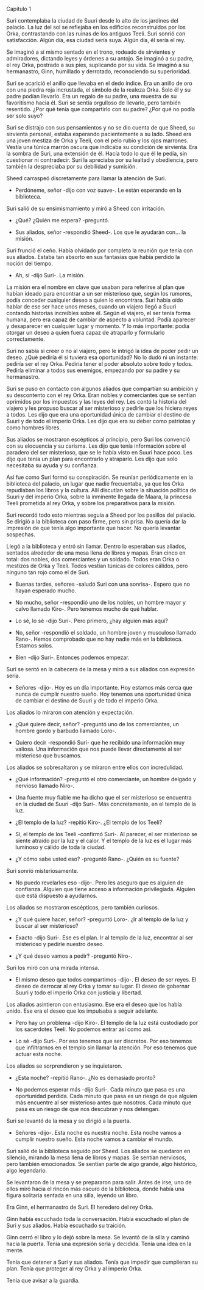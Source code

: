   
Capítulo 1

Suri contemplaba la ciudad de Suuri desde lo alto de los jardines del palacio. La luz del sol se reflejaba en los edificios reconstruidos por los Orka, contrastando con las ruinas de los antiguos Teeli. Suri sonrió con satisfacción. Algún día, esa ciudad sería suya. Algún día, él sería el rey.

Se imaginó a sí mismo sentado en el trono, rodeado de sirvientes y admiradores, dictando leyes y órdenes a su antojo. Se imaginó a su padre, el rey Orka, postrado a sus pies, suplicando por su vida. Se imaginó a su hermanastro, Ginn, humillado y derrotado, reconociendo su superioridad.

Suri se acarició el anillo que llevaba en el dedo índice. Era un anillo de oro con una piedra roja incrustada, el símbolo de la realeza Orka. Solo él y su padre podían llevarlo. Era un regalo de su padre, una muestra de su favoritismo hacia él. Suri se sentía orgulloso de llevarlo, pero también resentido. ¿Por qué tenía que compartirlo con su padre? ¿Por qué no podía ser solo suyo?

Suri se distrajo con sus pensamientos y no se dio cuenta de que Sheed, su sirvienta personal, estaba esperando pacientemente a su lado. Sheed era una joven mestiza de Orka y Teeli, con el pelo rubio y los ojos marrones. Vestía una túnica marrón oscura que indicaba su condición de sirvienta. Era la sombra de Suri, una extensión de él. Hacía todo lo que él le pedía, sin cuestionar ni contradecir. Suri la apreciaba por su lealtad y obediencia, pero también la despreciaba por su debilidad y sumisión.

Sheed carraspeó discretamente para llamar la atención de Suri.

-   Perdóneme, señor -dijo con voz suave-. Le están esperando en la biblioteca.

Suri salió de su ensimismamiento y miró a Sheed con irritación.

-   ¿Qué? ¿Quién me espera? -preguntó.
    
-   Sus aliados, señor -respondió Sheed-. Los que le ayudarán con… la misión.
    

Suri frunció el ceño. Había olvidado por completo la reunión que tenía con sus aliados. Estaba tan absorto en sus fantasías que había perdido la noción del tiempo.

-   Ah, sí -dijo Suri-. La misión.

La misión era el nombre en clave que usaban para referirse al plan que habían ideado para encontrar a un ser misterioso que, según los rumores, podía conceder cualquier deseo a quien lo encontrara. Suri había oído hablar de ese ser hace unos meses, cuando un viajero llegó a Suuri contando historias increíbles sobre él. Según el viajero, el ser tenía forma humana, pero era capaz de cambiar de aspecto a voluntad. Podía aparecer y desaparecer en cualquier lugar y momento. Y lo más importante: podía otorgar un deseo a quien fuera capaz de atraparlo y formularlo correctamente.

Suri no sabía si creer o no al viajero, pero le intrigó la idea de poder pedir un deseo. ¿Qué pediría él si tuviera esa oportunidad? No lo dudó ni un instante: pediría ser el rey Orka. Pediría tener el poder absoluto sobre todo y todos. Pediría eliminar a todos sus enemigos, empezando por su padre y su hermanastro.

Suri se puso en contacto con algunos aliados que compartían su ambición y su descontento con el rey Orka. Eran nobles y comerciantes que se sentían oprimidos por los impuestos y las leyes del rey. Les contó la historia del viajero y les propuso buscar al ser misterioso y pedirle que los hiciera reyes a todos. Les dijo que era una oportunidad única de cambiar el destino de Suuri y de todo el imperio Orka. Les dijo que era su deber como patriotas y como hombres libres.

Sus aliados se mostraron escépticos al principio, pero Suri los convenció con su elocuencia y su carisma. Les dijo que tenía información sobre el paradero del ser misterioso, que se le había visto en Suuri hace poco. Les dijo que tenía un plan para encontrarlo y atraparlo. Les dijo que solo necesitaba su ayuda y su confianza.

Así fue como Suri formó su conspiración. Se reunían periódicamente en la biblioteca del palacio, un lugar que nadie frecuentaba, ya que los Orka repudiaban los libros y la cultura. Allí discutían sobre la situación política de Suuri y del imperio Orka, sobre la inminente llegada de Maara, la princesa Teeli prometida al rey Orka, y sobre los preparativos para la misión.

Suri recordó todo esto mientras seguía a Sheed por los pasillos del palacio. Se dirigió a la biblioteca con paso firme, pero sin prisa. No quería dar la impresión de que tenía algo importante que hacer. No quería levantar sospechas.

Llegó a la biblioteca y entró sin llamar. Dentro lo esperaban sus aliados, sentados alrededor de una mesa llena de libros y mapas. Eran cinco en total: dos nobles, dos comerciantes y un soldado. Todos eran Orka o mestizos de Orka y Teeli. Todos vestían túnicas de colores cálidos, pero ninguno tan rojo como el de Suri.

-   Buenas tardes, señores -saludó Suri con una sonrisa-. Espero que no hayan esperado mucho.
    
-   No mucho, señor -respondió uno de los nobles, un hombre mayor y calvo llamado Kiro-. Pero tenemos mucho de qué hablar.
    
-   Lo sé, lo sé -dijo Suri-. Pero primero, ¿hay alguien más aquí?
    
-   No, señor -respondió el soldado, un hombre joven y musculoso llamado Rano-. Hemos comprobado que no hay nadie más en la biblioteca. Estamos solos.
    
-   Bien -dijo Suri-. Entonces podemos empezar.
    

Suri se sentó en la cabecera de la mesa y miró a sus aliados con expresión seria.

-   Señores -dijo-. Hoy es un día importante. Hoy estamos más cerca que nunca de cumplir nuestro sueño. Hoy tenemos una oportunidad única de cambiar el destino de Suuri y de todo el imperio Orka.

Los aliados lo miraron con atención y expectación.

-   ¿Qué quiere decir, señor? -preguntó uno de los comerciantes, un hombre gordo y barbudo llamado Loro-.

-   Quiero decir -respondió Suri- que he recibido una información muy valiosa. Una información que nos puede llevar directamente al ser misterioso que buscamos.

Los aliados se sobresaltaron y se miraron entre ellos con incredulidad.

-   ¿Qué información? -preguntó el otro comerciante, un hombre delgado y nervioso llamado Niro-.
    
-   Una fuente muy fiable me ha dicho que el ser misterioso se encuentra en la ciudad de Suuri -dijo Suri-. Más concretamente, en el templo de la luz.
    
-   ¿El templo de la luz? -repitió Kiro-. ¿El templo de los Teeli?
    
-   Sí, el templo de los Teeli -confirmó Suri-. Al parecer, el ser misterioso se siente atraído por la luz y el calor. Y el templo de la luz es el lugar más luminoso y cálido de toda la ciudad.
    
-   ¿Y cómo sabe usted eso? -preguntó Rano-. ¿Quién es su fuente?
    

Suri sonrió misteriosamente.

-   No puedo revelarles eso -dijo-. Pero les aseguro que es alguien de confianza. Alguien que tiene acceso a información privilegiada. Alguien que está dispuesto a ayudarnos.

Los aliados se mostraron escépticos, pero también curiosos.

-   ¿Y qué quiere hacer, señor? -preguntó Loro-. ¿Ir al templo de la luz y buscar al ser misterioso?
    
-   Exacto -dijo Suri-. Ese es el plan. Ir al templo de la luz, encontrar al ser misterioso y pedirle nuestro deseo.
    
-   ¿Y qué deseo vamos a pedir? -preguntó Niro-.
    

Suri los miró con una mirada intensa.

-   El mismo deseo que todos compartimos -dijo-. El deseo de ser reyes. El deseo de derrocar al rey Orka y tomar su lugar. El deseo de gobernar Suuri y todo el imperio Orka con justicia y libertad.

Los aliados asintieron con entusiasmo. Ese era el deseo que los había unido. Ese era el deseo que los impulsaba a seguir adelante.

-   Pero hay un problema -dijo Kiro-. El templo de la luz está custodiado por los sacerdotes Teeli. No podemos entrar así como así.
    
-   Lo sé -dijo Suri-. Por eso tenemos que ser discretos. Por eso tenemos que infiltrarnos en el templo sin llamar la atención. Por eso tenemos que actuar esta noche.
    

Los aliados se sorprendieron y se inquietaron.

-   ¿Esta noche? -repitió Rano-. ¿No es demasiado pronto?
    
-   No podemos esperar más -dijo Suri-. Cada minuto que pasa es una oportunidad perdida. Cada minuto que pasa es un riesgo de que alguien más encuentre al ser misterioso antes que nosotros. Cada minuto que pasa es un riesgo de que nos descubran y nos detengan.
    

Suri se levantó de la mesa y se dirigió a la puerta.

-   Señores -dijo-. Esta noche es nuestra noche. Esta noche vamos a cumplir nuestro sueño. Esta noche vamos a cambiar el mundo.

Suri salió de la biblioteca seguido por Sheed. Los aliados se quedaron en silencio, mirando la mesa llena de libros y mapas. Se sentían nerviosos, pero también emocionados. Se sentían parte de algo grande, algo histórico, algo legendario.

Se levantaron de la mesa y se prepararon para salir. Antes de irse, uno de ellos miró hacia el rincón más oscuro de la biblioteca, donde había una figura solitaria sentada en una silla, leyendo un libro.

Era Ginn, el hermanastro de Suri. El heredero del rey Orka.

Ginn había escuchado toda la conversación. Había escuchado el plan de Suri y sus aliados. Había escuchado su traición.

Ginn cerró el libro y lo dejó sobre la mesa. Se levantó de la silla y caminó hacia la puerta. Tenía una expresión seria y decidida. Tenía una idea en la mente.

Tenía que detener a Suri y sus aliados. Tenía que impedir que cumplieran su plan. Tenía que proteger al rey Orka y al imperio Orka.

Tenía que avisar a la guardia.